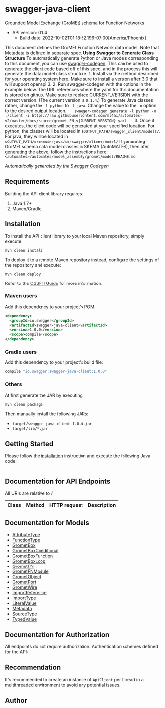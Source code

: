 # swagger-java-client

Grounded Model Exchange (GroMEt) schema for Function Networks
- API version: 0.1.4
  - Build date: 2022-10-02T01:18:52.196-07:00[America/Phoenix]

This document defines the GroMEt Function Network data model. Note that Metadata is defined in separate spec.  __Using Swagger to Generate Class Structure__  To automatically generate Python or Java models corresponding to this document, you can use [swagger-codegen](https://swagger.io/tools/swagger-codegen/). This can be used to generate the client code based off of this spec, and in the process this will generate the data model class structure.  1. Install via the method described for your operating system    [here](https://github.com/swagger-api/swagger-codegen#Prerequisites).    Make sure to install a version after 3.0 that will support openapi 3. 2. Run swagger-codegen with the options in the example below.    The URL references where the yaml for this documentation is stored on    github. Make sure to replace CURRENT_VERSION with the correct version.    (The current version is `0.1.4`.)    To generate Java classes rather, change the `-l python` to `-l java`.    Change the value to the `-o` option to the desired output location.    ```    swagger-codegen generate -l python -o ./client -i https://raw.githubusercontent.com/ml4ai/automates-v2/master/docs/source/gromet_FN_v{CURRENT_VERSION}.yaml    ``` 3. Once it executes, the client code will be generated at your specified    location.    For python, the classes will be located in    `$OUTPUT_PATH/swagger_client/models/`.    For java, they will be located in    `$OUTPUT_PATH/src/main/java/io/swagger/client/model/`  If generating GroMEt schema data model classes in SKEMA (AutoMATES), then afer generating the above, follow the instructions here: ``` <automates>/automates/model_assembly/gromet/model/README.md ``` 


*Automatically generated by the [Swagger Codegen](https://github.com/swagger-api/swagger-codegen)*


## Requirements

Building the API client library requires:
1. Java 1.7+
2. Maven/Gradle

## Installation

To install the API client library to your local Maven repository, simply execute:

```shell
mvn clean install
```

To deploy it to a remote Maven repository instead, configure the settings of the repository and execute:

```shell
mvn clean deploy
```

Refer to the [OSSRH Guide](http://central.sonatype.org/pages/ossrh-guide.html) for more information.

### Maven users

Add this dependency to your project's POM:

```xml
<dependency>
  <groupId>io.swagger</groupId>
  <artifactId>swagger-java-client</artifactId>
  <version>1.0.0</version>
  <scope>compile</scope>
</dependency>
```

### Gradle users

Add this dependency to your project's build file:

```groovy
compile "io.swagger:swagger-java-client:1.0.0"
```

### Others

At first generate the JAR by executing:

```shell
mvn clean package
```

Then manually install the following JARs:

* `target/swagger-java-client-1.0.0.jar`
* `target/lib/*.jar`

## Getting Started

Please follow the [installation](#installation) instruction and execute the following Java code:

```java
```

## Documentation for API Endpoints

All URIs are relative to */*

Class | Method | HTTP request | Description
------------ | ------------- | ------------- | -------------

## Documentation for Models

 - [AttributeType](docs/AttributeType.md)
 - [FunctionType](docs/FunctionType.md)
 - [GrometBox](docs/GrometBox.md)
 - [GrometBoxConditional](docs/GrometBoxConditional.md)
 - [GrometBoxFunction](docs/GrometBoxFunction.md)
 - [GrometBoxLoop](docs/GrometBoxLoop.md)
 - [GrometFN](docs/GrometFN.md)
 - [GrometFNModule](docs/GrometFNModule.md)
 - [GrometObject](docs/GrometObject.md)
 - [GrometPort](docs/GrometPort.md)
 - [GrometWire](docs/GrometWire.md)
 - [ImportReference](docs/ImportReference.md)
 - [ImportType](docs/ImportType.md)
 - [LiteralValue](docs/LiteralValue.md)
 - [Metadata](docs/Metadata.md)
 - [SourceType](docs/SourceType.md)
 - [TypedValue](docs/TypedValue.md)

## Documentation for Authorization

All endpoints do not require authorization.
Authentication schemes defined for the API:

## Recommendation

It's recommended to create an instance of `ApiClient` per thread in a multithreaded environment to avoid any potential issues.

## Author

